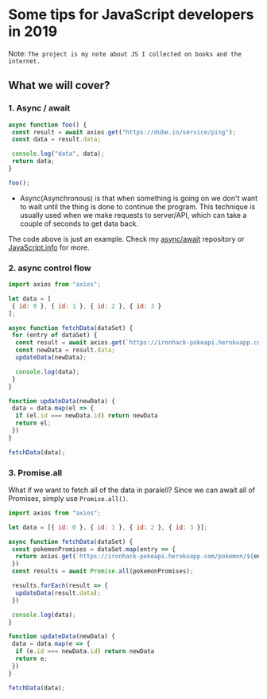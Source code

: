 # Some tips for JavaScript developers in 2019

Note: `The project is my note about JS I collected on books and the internet.`

## What we will cover?

### 1. Async / await
```js
async function foo() {
 const result = await axios.get("https://dube.io/service/ping");
 const data = result.data;

 console.log("data", data);
 return data;
}

foo();
```

- Async(Asynchronous) is that when something is going on we don't want to wait until the thing is done to continue the program. This technique is usually used when we make requests to server/API, which can take a couple of seconds to get data back.

The code above is just an example. Check my [async/await](https://github.com/ChauDinh/async_await/blob/master/async_await.js) repository or [JavaScript.info](https://javascript.info/async-await) for more.

### 2. async control flow

```js
import axios from "axios";

let data = [
 { id: 0 }, { id: 1 }, { id: 2 }, { id: 3 }
];

async function fetchData(dataSet) {
 for (entry of dataSet) {
  const result = await axios.get(`https://ironhack-pokeapi.herokuapp.com/pokemon/${entry.id}`);
  const newData = result.data;
  updateData(newData);

  console.log(data);
 }
}

function updateData(newData) {
 data = data.map(el => {
  if (el.id === newData.id) return newData
  return el;
 })
}

fetchData(data);
```
### 3. Promise.all

What if we want to fetch all of the data in paralell? Since we can await all of Promises, simply use `Promise.all()`.

```js
import axios from "axios";

let data = [{ id: 0 }, { id: 1 }, { id: 2 }, { id: 3 }];

async function fetchData(dataSet) {
 const pokemonPromises = dataSet.map(entry => {
  return axios.get(`https://ironhack-pokeapi.herokuapp.com/pokemon/${entry.id}`);
 })
 const results = await Promise.all(pokemonPromises);

 results.forEach(result => {
  updateData(result.data);
 })

 console.log(data);
}

function updateData(newData) {
 data = data.map(e => {
  if (e.id === newData.id) return newData
  return e;
 })
}

fetchData(data);
```

